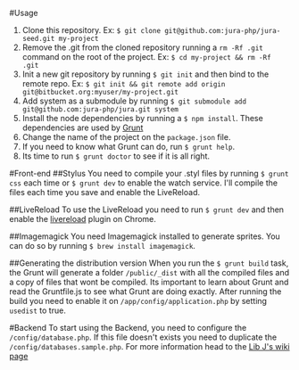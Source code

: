 #Usage

1. Clone this repository. Ex: `$ git clone git@github.com:jura-php/jura-seed.git my-project`
2. Remove the .git from the cloned repository running a `rm -Rf .git` command on the root of the project. Ex: `$ cd my-project && rm -Rf .git`
3. Init a new git repository by running `$ git init` and then bind to the remote repo. Ex: `$ git init && git remote add origin git@bitbucket.org:myuser/my-project.git`
4. Add system as a submodule by running `$ git submodule add git@github.com:jura-php/jura.git system`
5. Install the node dependencies by running a `$ npm install`. These dependencies are used by [Grunt](http://gruntjs.com)
6. Change the name of the project on the `package.json` file.
7. If you need to know what Grunt can do, run `$ grunt help`.
8. Its time to run `$ grunt doctor` to see if it is all right.


#Front-end
##Stylus
You need to compile your .styl files by running `$ grunt css` each time or `$ grunt dev` to enable the watch service. I'll compile the files each time you save and enable the LiveReload.

##LiveReload
To use the LiveReload you need to run `$ grunt dev` and then enable the [livereload](https://chrome.google.com/webstore/detail/livereload/jnihajbhpnppcggbcgedagnkighmdlei) plugin on Chrome.

##Imagemagick
You need Imagemagick installed to generate sprites. You can do so by running `$ brew install imagemagick`.

##Generating the distribution version
When you run the `$ grunt build` task, the Grunt will generate a folder `/public/_dist` with all the compiled files and a copy of files that wont be compiled. Its important to learn about Grunt and read the Gruntfile.js to see what Grunt are doing exactly.
After running the build you need to enable it on `/app/config/application.php` by setting `usedist` to true.

#Backend
To start using the Backend, you need to configure the `/config/database.php`. If this file doesn't exists you need to duplicate the `/config/databases.sample.php`.
For more information head to the [Lib J's wiki page](https://bitbucket.org/joyinteractive/joy-lib-j/wiki/)